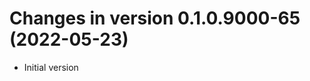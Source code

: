 




<!-- NEWS.md was auto-generated by NEWS.Rmd. Please DO NOT edit by hand!-->

# Changes in version 0.1.0.9000-65 (2022-05-23)

-   Initial version
